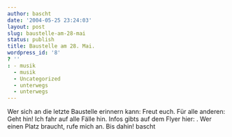 ```yaml
---
author: bascht
date: '2004-05-25 23:24:03'
layout: post
slug: baustelle-am-28-mai
status: publish
title: Baustelle am 28. Mai.
wordpress_id: '8'
? ''
: - musik
  - musik
  - Uncategorized
  - unterwegs
  - unterwegs
---
```


Wer sich an die letzte Baustelle erinnern kann: Freut euch. Für
alle anderen: Geht hin! Ich fahr auf alle Fälle hin. Infos gibts
auf dem Flyer hier: . Wer einen Platz braucht, rufe mich an. Bis
dahin! bascht


